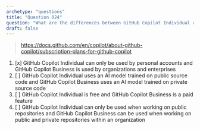 ```yaml
---
archetype: "questions"
title: "Question 024"
question: "What are the differences between GitHub Copilot Individual and GitHub Copilot Business?"
draft: false
---
```



> https://docs.github.com/en/copilot/about-github-copilot/subscription-plans-for-github-copilot
1. [x] GitHub Copilot Individual can only be used by personal accounts and GitHub Copilot Business is used by organizations and enterprises
1. [ ] GitHub Copilot Individual uses an AI model trained on public source code and GitHub Copilot Business uses an AI model trained on private source code
1. [ ] GitHub Copilot Individual is free and GitHub Copilot Business is a paid feature
1. [ ] GitHub Copilot Individual can only be used when working on public repositories and GitHub Copilot Business can be used when working on public and private repositories within an organization
